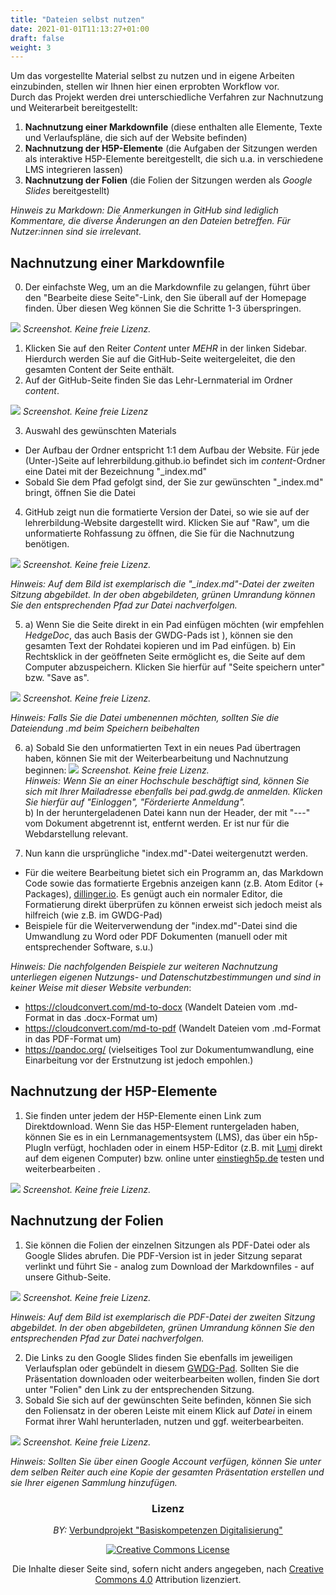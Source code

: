 ```yaml
---
title: "Dateien selbst nutzen"
date: 2021-01-01T11:13:27+01:00
draft: false
weight: 3
---
```



Um das vorgestellte Material selbst zu nutzen und in eigene Arbeiten einzubinden, stellen wir Ihnen hier einen erprobten Workflow vor.  
Durch das Projekt werden drei unterschiedliche Verfahren zur Nachnutzung und Weiterarbeit bereitgestellt: 

1. **Nachnutzung einer Markdownfile** (diese enthalten alle Elemente, Texte und Verlaufspläne, die sich auf der Website befinden)
2. **Nachnutzung der H5P-Elemente** (die Aufgaben der Sitzungen werden als interaktive H5P-Elemente bereitgestellt, die sich u.a. in verschiedene LMS integrieren lassen)
3. **Nachnutzung der Folien** (die Folien der Sitzungen werden als *Google Slides* bereitgestellt)

*Hinweis zu Markdown: Die Anmerkungen in GitHub sind lediglich Kommentare, die diverse Änderungen an den Dateien betreffen. Für Nutzer:innen sind sie irrelevant.*

## Nachnutzung einer Markdownfile

0. Der einfachste Weg, um an die Markdownfile zu gelangen, führt über den "Bearbeite diese Seite"-Link, den Sie überall auf der Homepage finden. Über diesen Weg können Sie die Schritte 1-3 überspringen. 

![](https://pad.gwdg.de/uploads/upload_92b536d869039b172e3a4dd50dcd5fb1.png)
*Screenshot. Keine freie Lizenz.*
1. Klicken Sie auf den Reiter *Content* unter *MEHR*  in der linken Sidebar. Hierdurch werden Sie auf die GitHub-Seite weitergeleitet, die den gesamten Content der Seite enthält. 
2. Auf der GitHub-Seite finden Sie das Lehr-Lernmaterial im Ordner *content*.
 
![](https://pad.gwdg.de/uploads/upload_25e3793dacd79069b824a687bf69fb56.png)
*Screenshot. Keine freie Lizenz*

3. Auswahl des gewünschten Materials
*   Der Aufbau der Ordner entspricht 1:1 dem Aufbau der Website. Für jede 
(Unter-)Seite auf lehrerbildung.github.io befindet sich im *content*-Ordner eine Datei mit der Bezeichnung "_index.md"
* Sobald Sie dem Pfad gefolgt sind, der Sie zur gewünschten "_index.md" bringt, öffnen Sie die Datei
4. GitHub zeigt nun die formatierte Version der Datei, so wie sie auf der lehrerbildung-Website dargestellt wird. Klicken Sie auf "Raw", um die unformatierte Rohfassung zu öffnen, die Sie für die Nachnutzung benötigen.

![](https://pad.gwdg.de/uploads/upload_c2197fcdae3f3bbfe73e4f10c9d63ccc.png)
*Screenshot. Keine freie Lizenz.*

*Hinweis: Auf dem Bild ist exemplarisch die "_index.md"-Datei der zweiten Sitzung abgebildet. In der oben abgebildeten, grünen Umrandung können Sie den entsprechenden Pfad zur Datei nachverfolgen.*

5. a) Wenn Sie die Seite direkt in ein Pad einfügen möchten (wir empfehlen *HedgeDoc*, das auch Basis der GWDG-Pads ist ), können sie den gesamten Text der Rohdatei kopieren und im Pad einfügen.
b) Ein Rechtsklick in der geöffneten Seite ermöglicht es, die Seite auf dem Computer abzuspeichern. Klicken Sie hierfür auf "Seite speichern unter" bzw. "Save as". 

![](https://pad.gwdg.de/uploads/upload_3dc54dbfd837971b275272b9698e70ba.png)
*Screenshot. Keine freie Lizenz.*

*Hinweis: Falls Sie die Datei umbenennen möchten, sollten Sie die Dateiendung .md beim Speichern beibehalten*


6. a) Sobald Sie den unformatierten Text in ein neues Pad übertragen haben, können Sie mit der Weiterbearbeitung und Nachnutzung beginnen: 
![](https://pad.gwdg.de/uploads/upload_a96e75e27aa76933359002c97ae4e33b.gif)
*Screenshot. Keine freie Lizenz.*<br>
*Hinweis: Wenn Sie an einer Hochschule beschäftigt sind, können Sie sich mit Ihrer Mailadresse ebenfalls bei pad.gwdg.de anmelden. Klicken Sie hierfür auf "Einloggen", "Förderierte Anmeldung".*<br>
b) In der heruntergeladenen Datei kann nun der Header, der mit "---" vom Dokument abgetrennt ist, entfernt werden. Er ist nur für die Webdarstellung relevant.
  
7. Nun kann die ursprüngliche "index.md"-Datei weitergenutzt werden. 
* Für die weitere Bearbeitung bietet sich ein Programm an, das Markdown Code sowie das formatierte Ergebnis anzeigen kann (z.B. Atom Editor (+ Packages), [dillinger.io](https://dillinger.io/). Es genügt auch ein normaler Editor, die Formatierung direkt überprüfen zu können erweist sich jedoch meist als hilfreich (wie z.B. im GWDG-Pad)
* Beispiele für die Weiterverwendung der "index.md"-Datei sind die Umwandlung zu Word oder PDF Dokumenten (manuell oder mit entsprechender Software, s.u.)

*Hinweis: Die nachfolgenden Beispiele zur weiteren Nachnutzung unterliegen eigenen Nutzungs- und Datenschutzbestimmungen und sind in keiner Weise mit dieser Website verbunden*:
- https://cloudconvert.com/md-to-docx (Wandelt Dateien vom .md-Format in das  .docx-Format um)
- https://cloudconvert.com/md-to-pdf (Wandelt Dateien vom .md-Format in das PDF-Format um)
- https://pandoc.org/ (vielseitiges Tool zur Dokumentumwandlung, eine Einarbeitung vor der Erstnutzung ist jedoch empohlen.)

## Nachnutzung der H5P-Elemente
1. Sie finden unter jedem der H5P-Elemente einen Link zum Direktdownload. Wenn Sie das H5P-Element runtergeladen haben, können Sie es in ein Lernmanagementsystem (LMS), das über ein h5p-PlugIn verfügt, hochladen oder in einem H5P-Editor (z.B. mit [Lumi](https://next.lumi.education/) direkt auf dem eigenen Computer) bzw. online unter [einstiegh5p.de](einstiegh5p.de) testen und weiterbearbeiten . 

![](https://pad.gwdg.de/uploads/upload_cc990f1c73ba2667c3c216deb90810ec.png)
*Screenshot. Keine freie Lizenz.*

## Nachnutzung der Folien
1. Sie können die Folien der einzelnen Sitzungen als PDF-Datei oder als Google Slides abrufen. Die PDF-Version ist in jeder Sitzung separat verlinkt und führt Sie - analog zum Download der Markdownfiles - auf unsere Github-Seite.

![](https://pad.gwdg.de/uploads/upload_d263ffb9aa12cd795a994a43cf62ea35.png)
*Screenshot. Keine freie Lizenz.*

*Hinweis: Auf dem Bild ist exemplarisch die PDF-Datei der zweiten Sitzung abgebildet. In der oben abgebildeten, grünen Umrandung können Sie den entsprechenden Pfad zur Datei nachverfolgen.*

2. Die Links zu den Google Slides finden Sie ebenfalls im jeweiligen Verlaufsplan oder gebündelt in diesem [GWDG-Pad](https://pad.gwdg.de/44D8e6dxRyyOmFK17hL_3A). Sollten Sie die Präsentation downloaden oder weiterbearbeiten wollen, finden Sie dort unter "Folien" den Link zu der entsprechenden Sitzung.
3. Sobald Sie sich auf der gewünschten Seite befinden, können Sie sich den Foliensatz in der oberen Leiste mit einem Klick auf *Datei* in einem Format ihrer Wahl herunterladen, nutzen und ggf. weiterbearbeiten.

![](https://pad.gwdg.de/uploads/upload_7217e79f9f89e045164406e99f8c1f92.png)
*Screenshot. Keine freie Lizenz.* 

*Hinweis: Sollten Sie über einen Google Account verfügen, können Sie unter dem selben Reiter auch eine Kopie der gesamten Präsentation erstellen und sie Ihrer eigenen Sammlung hinzufügen.*

<center>

### Lizenz
*BY:* [Verbundprojekt "Basiskompetenzen Digitalisierung"](http://www.lehrerbildungsverbund-niedersachsen.de/index.php?s=ProjektBasiskompetenzenDigitalisierung)


<a rel="license" href="http://creativecommons.org/licenses/by/4.0/"><img alt="Creative Commons License" style="border-width:0" src="https://i.creativecommons.org/l/by/4.0/88x31.png" /></a><br/><p>Die Inhalte dieser Seite sind, sofern nicht anders angegeben, nach <a rel="license" href="http://creativecommons.org/licenses/by/4.0/">Creative Commons 4.0</a> Attribution lizenziert.</p>

</center>